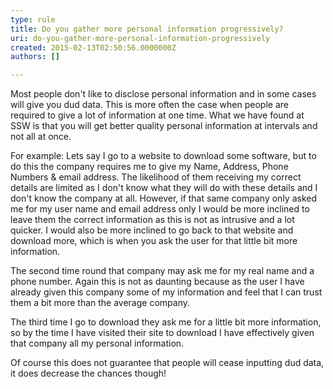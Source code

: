```yaml
---
type: rule
title: Do you gather more personal information progressively?
uri: do-you-gather-more-personal-information-progressively
created: 2015-02-13T02:50:56.0000000Z
authors: []

---
```


 
Most people don't like to disclose personal information and in some cases will give    you dud data. This is more often the case when people are required to give a lot    of information at one time. What we have found at SSW is that you will get better    quality personal information at intervals and not all at once.

For example: Lets say I go to a website to download some software, but to do this    the company requires me to give my Name, Address, Phone Numbers & email address.    The likelihood of them receiving my correct details are limited as I don't know    what they will do with these details and I don't know the company at all. However,    if that same company only asked me for my user name and email    address only I would be more inclined to leave them the correct information as this    is not as intrusive and a lot quicker. I would also be more inclined to go back    to that website and download more, which is when you ask the user for that little    bit more information.

The second time round that company may ask me for my real name and a phone    number. Again this is not as daunting because as the user I have already given this    company some of my information and feel that I can trust them a bit more than the    average company.

The third time I go to download they ask me for a little bit more information, so    by the time I have visited their site to download I have effectively given that    company all my personal information.

Of course this does not guarantee that people will cease inputting dud data, it does    decrease the chances though!
 
